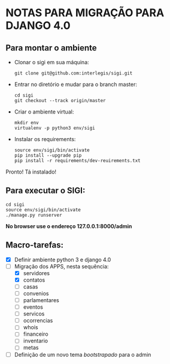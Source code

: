 NOTAS PARA MIGRAÇÃO PARA DJANGO 4.0
===================================

Para montar o ambiente
----------------------

* Clonar o sigi em sua máquina:
  ```
  git clone git@github.com:interlegis/sigi.git
  ```
* Entrar no diretório e mudar para o branch master:
  ```
  cd sigi
  git checkout --track origin/master
  ```
* Criar o ambiente virtual:
  ```
  mkdir env
  virtualenv -p python3 env/sigi
  ```
* Instalar os requirements:
  ```
  source env/sigi/bin/activate
  pip install --upgrade pip
  pip install -r requirements/dev-reuirements.txt
  ```

Pronto! Tá instalado!

Para executar o SIGI:
---------------------
```
cd sigi
source env/sigi/bin/activate
./manage.py runserver
```
**No browser use o endereço 127.0.0.1:8000/admin**

Macro-tarefas:
--------------

* [x] Definir ambiente python 3 e django 4.0
* [ ] Migração dos APPS, nesta sequência:
  * [x] servidores
  * [x] contatos
  * [ ] casas
  * [ ] convenios
  * [ ] parlamentares
  * [ ] eventos
  * [ ] servicos
  * [ ] ocorrencias
  * [ ] whois
  * [ ] financeiro
  * [ ] inventario
  * [ ] metas
* [ ] Definição de um novo tema *bootstrapado* para o admin
